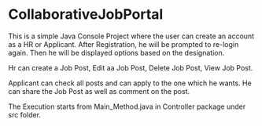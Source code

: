 # CollaborativeJobPortal

This is a simple Java Console Project where the user can create an account as a HR or Applicant. After Registration, he will be prompted to re-login again. Then he will be displayed options based on the designation.

Hr can create a Job Post, Edit aa Job Post, Delete Job Post, View Job Post.

Applicant can check all posts and can apply to the one which he wants. He can share the Job Post as well as comment on the post.

The Execution starts from Main_Method.java in Controller package under src folder.
